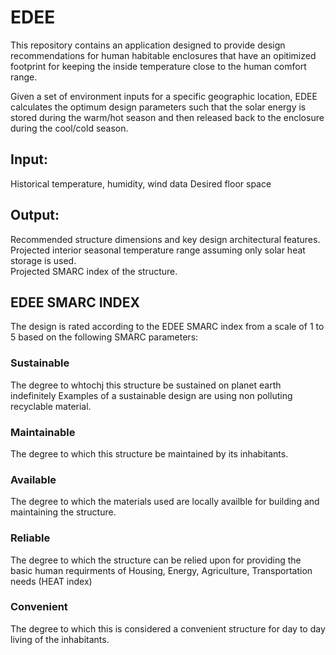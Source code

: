 # EDEE
This repository contains an application designed to provide design recommendations for human habitable enclosures that have an opitimized footprint for keeping the inside temperature close to the human comfort range.

Given a set of environment inputs for a specific geographic location, EDEE calculates the optimum design parameters such that the solar energy is stored during the warm/hot season and then released back to the enclosure during the cool/cold season.

## Input:  
Historical temperature, humidity, wind data
Desired floor space

## Output:
Recommended structure dimensions and key design architectural features.
Projected interior seasonal temperature range assuming only solar heat storage is used.  
Projected SMARC index of the structure.
 
## EDEE SMARC INDEX
The design is rated according to the EDEE SMARC index from a scale of 1 to 5 based on the following SMARC parameters:

### Sustainable
The degree to whtochj this structure be sustained on planet earth indefinitely
Examples of a sustainable design are using non polluting recyclable material.

### Maintainable
The degree to which this structure be maintained by its inhabitants.

### Available
The degree to which the materials used are locally availble for building and maintaining the structure.

### Reliable
The degree to which the structure can be relied upon for providing the basic human requirments of Housing, Energy, Agriculture, Transportation needs (HEAT index)

### Convenient
The degree to which this is considered a convenient structure for day to day living of the inhabitants.


